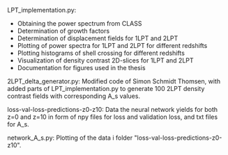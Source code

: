 LPT_implementation.py: 

- Obtaining the power spectrum from CLASS
- Determination of growth factors
- Determination of displacement fields for 1LPT and 2LPT
- Plotting of power spectra for 1LPT and 2LPT for different redshifts
- Plotting histograms of shell crossing for different redshifts
- Visualization of density contrast 2D-slices for 1LPT and 2LPT
- Documentation for figures used in the thesis

2LPT_delta_generator.py:
Modified code of Simon Schmidt Thomsen, with added parts of LPT_implementation.py to generate 100 2LPT density contrast fields with corresponding A_s values.

loss-val-loss-predictions-z0-z10:
Data the neural network yields for both z=0 and z=10 in form of npy files for loss and validation loss, and txt files for A_s.

network_A_s.py:
Plotting of the data i folder "loss-val-loss-predictions-z0-z10". 

